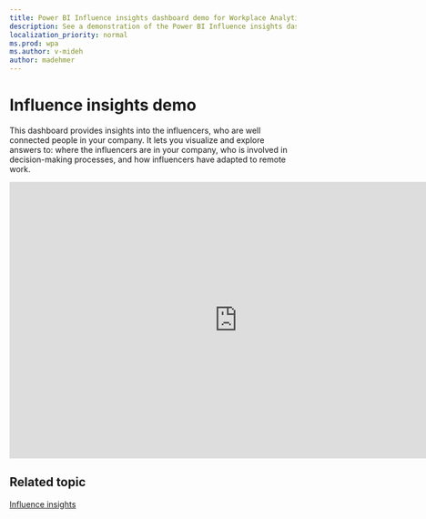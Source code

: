 ```yaml
---
title: Power BI Influence insights dashboard demo for Workplace Analytics
description: See a demonstration of the Power BI Influence insights dashboard
localization_priority: normal 
ms.prod: wpa
ms.author: v-mideh
author: madehmer
---
```

# Influence insights demo

This dashboard provides insights into the influencers, who are well connected people in your company. It lets you visualize and explore answers to: where the influencers are in your company, who is involved in decision-making processes, and how influencers have adapted to remote work.
<br>
<iframe width="800" height="486" src="https://msit.powerbi.com/view?r=eyJrIjoiZWMyNTJmNzktOWQzYy00OTEwLTgxZmQtZDZmMGI1OTJjYjYwIiwidCI6IjcyZjk4OGJmLTg2ZjEtNDFhZi05MWFiLTJkN2NkMDExZGI0NyIsImMiOjV9&embedImagePlaceholder=true" frameborder="0" allowFullScreen="true"></iframe>


## Related topic

[Influence insights](../tutorials/pbi-influence-db.md)
